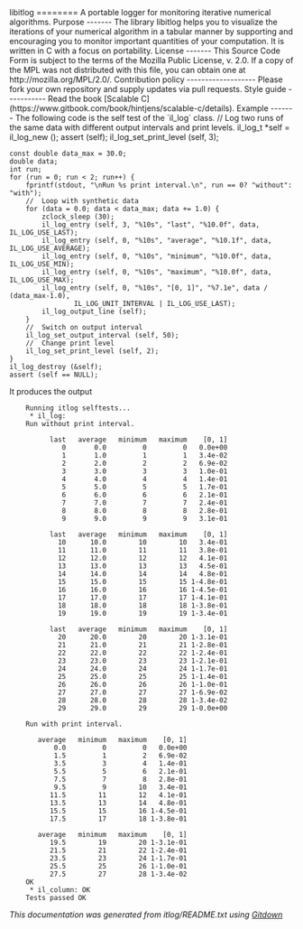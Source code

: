 
<A name="toc1-3" title="libitlog" />
libitlog
========
A portable logger for monitoring iterative numerical algorithms.

<A name="toc2-8" title="Purpose" />
Purpose
-------
The library libitlog helps you to visualize the iterations of your numerical
algorithm in a tabular manner by supporting and encouraging you to monitor
important quantities of your computation. It is written in C with a
focus on portability.

<A name="toc2-16" title="License" />
License
-------
This Source Code Form is subject to the terms of the Mozilla Public License, v.
2.0. If a copy of the MPL was not distributed with this file, you can obtain one
at http://mozilla.org/MPL/2.0/.

<A name="toc2-23" title="Contribution policy" />
Contribution policy
-------------------
Please fork your own repository and supply updates via pull requests.

<A name="toc2-28" title="Style guide" />
Style guide
-----------
Read the book [Scalable C](https://www.gitbook.com/book/hintjens/scalable-c/details).

<A name="toc2-33" title="Example" />
Example
-------
The following code is the self test of the `il_log` class.
    //  Log two runs of the same data with different output intervals and print levels.
    il_log_t *self = il_log_new ();
    assert (self);
    il_log_set_print_level (self, 3);

    const double data_max = 30.0;
    double data;
    int run;
    for (run = 0; run < 2; run++) {
        fprintf(stdout, "\nRun %s print interval.\n", run == 0? "without": "with");
        //  Loop with synthetic data
        for (data = 0.0; data < data_max; data += 1.0) {
            zclock_sleep (30);
            il_log_entry (self, 3, "%10s", "last", "%10.0f", data, IL_LOG_USE_LAST);
            il_log_entry (self, 0, "%10s", "average", "%10.1f", data, IL_LOG_USE_AVERAGE);
            il_log_entry (self, 0, "%10s", "minimum", "%10.0f", data, IL_LOG_USE_MIN);
            il_log_entry (self, 0, "%10s", "maximum", "%10.0f", data, IL_LOG_USE_MAX);
            il_log_entry (self, 0, "%10s", "[0, 1]", "%7.1e", data / (data_max-1.0),
                    IL_LOG_UNIT_INTERVAL | IL_LOG_USE_LAST);
            il_log_output_line (self);
        }
        //  Switch on output interval
        il_log_set_output_interval (self, 50);
        //  Change print level
        il_log_set_print_level (self, 2);
    }
    il_log_destroy (&self);
    assert (self == NULL);
It produces the output
```out
    Running itlog selftests...
     * il_log: 
    Run without print interval.
    
          last   average   minimum   maximum    [0, 1]
             0       0.0         0         0   0.0e+00
             1       1.0         1         1   3.4e-02
             2       2.0         2         2   6.9e-02
             3       3.0         3         3   1.0e-01
             4       4.0         4         4   1.4e-01
             5       5.0         5         5   1.7e-01
             6       6.0         6         6   2.1e-01
             7       7.0         7         7   2.4e-01
             8       8.0         8         8   2.8e-01
             9       9.0         9         9   3.1e-01
    
          last   average   minimum   maximum    [0, 1]
            10      10.0        10        10   3.4e-01
            11      11.0        11        11   3.8e-01
            12      12.0        12        12   4.1e-01
            13      13.0        13        13   4.5e-01
            14      14.0        14        14   4.8e-01
            15      15.0        15        15 1-4.8e-01
            16      16.0        16        16 1-4.5e-01
            17      17.0        17        17 1-4.1e-01
            18      18.0        18        18 1-3.8e-01
            19      19.0        19        19 1-3.4e-01
    
          last   average   minimum   maximum    [0, 1]
            20      20.0        20        20 1-3.1e-01
            21      21.0        21        21 1-2.8e-01
            22      22.0        22        22 1-2.4e-01
            23      23.0        23        23 1-2.1e-01
            24      24.0        24        24 1-1.7e-01
            25      25.0        25        25 1-1.4e-01
            26      26.0        26        26 1-1.0e-01
            27      27.0        27        27 1-6.9e-02
            28      28.0        28        28 1-3.4e-02
            29      29.0        29        29 1-0.0e+00
    
    Run with print interval.
    
       average   minimum   maximum    [0, 1]
           0.0         0         0   0.0e+00
           1.5         1         2   6.9e-02
           3.5         3         4   1.4e-01
           5.5         5         6   2.1e-01
           7.5         7         8   2.8e-01
           9.5         9        10   3.4e-01
          11.5        11        12   4.1e-01
          13.5        13        14   4.8e-01
          15.5        15        16 1-4.5e-01
          17.5        17        18 1-3.8e-01
    
       average   minimum   maximum    [0, 1]
          19.5        19        20 1-3.1e-01
          21.5        21        22 1-2.4e-01
          23.5        23        24 1-1.7e-01
          25.5        25        26 1-1.0e-01
          27.5        27        28 1-3.4e-02
    OK
     * il_column: OK
    Tests passed OK
```

_This documentation was generated from itlog/README.txt using [Gitdown](https://github.com/zeromq/gitdown)_
